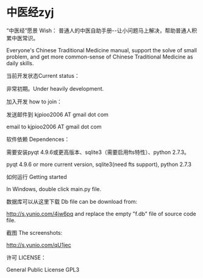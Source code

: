 中医经zyj
===

“中医经”愿景 Wish： 普通人的中医自助手册--让小问题马上解决，帮助普通人积累中医常识。 

Everyone's Chinese Traditional Medicine manual, support the solve of small problem, and get more common-sense of Chinese Traditional Medicine as daily skills.


当前开发状态Current status： 

非常初期。Under heavily development.


加入开发 how to join：

发送邮件到 kjpioo2006 AT gmail dot com

email to kjpioo2006 AT gmail dot com


软件依赖 Dependences：

需要安装pyqt 4.9.6或更高版本、sqlite3（需要启用fts特性）、python 2.7.3。

pyqt 4.9.6 or more current version, sqlite3(need fts support), python 2.7.3


如何运行 Getting started

In Windows, double click main.py file.


数据库可以从这里下载 Db file can be download from:

http://s.yunio.com/4jw6pq and replace the empty "f.db" file of source code file.


截图 The screenshots:

http://s.yunio.com/qU1jec


许可 LICENSE：

General Public License GPL3
